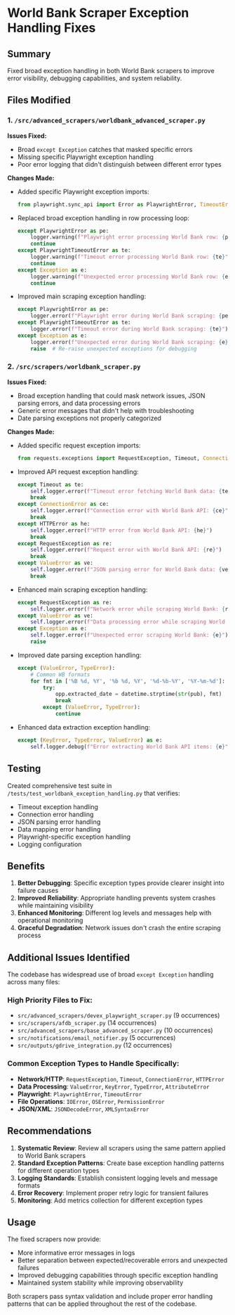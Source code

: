 # World Bank Scraper Exception Handling Fixes

## Summary

Fixed broad exception handling in both World Bank scrapers to improve error visibility, debugging capabilities, and system reliability.

## Files Modified

### 1. `/src/advanced_scrapers/worldbank_advanced_scraper.py`

**Issues Fixed:**
- Broad `except Exception` catches that masked specific errors
- Missing specific Playwright exception handling
- Poor error logging that didn't distinguish between different error types

**Changes Made:**
- Added specific Playwright exception imports:
  ```python
  from playwright.sync_api import Error as PlaywrightError, TimeoutError as PlaywrightTimeoutError
  ```
- Replaced broad exception handling in row processing loop:
  ```python
  except PlaywrightError as pe:
      logger.warning(f"Playwright error processing World Bank row: {pe}")
      continue
  except PlaywrightTimeoutError as te:
      logger.warning(f"Timeout error processing World Bank row: {te}")
      continue
  except Exception as e:
      logger.warning(f"Unexpected error processing World Bank row: {e}")
      continue
  ```
- Improved main scraping exception handling:
  ```python
  except PlaywrightError as pe:
      logger.error(f"Playwright error during World Bank scraping: {pe}")
  except PlaywrightTimeoutError as te:
      logger.error(f"Timeout error during World Bank scraping: {te}")
  except Exception as e:
      logger.error(f"Unexpected error during World Bank scraping: {e}")
      raise  # Re-raise unexpected exceptions for debugging
  ```

### 2. `/src/scrapers/worldbank_scraper.py`

**Issues Fixed:**
- Broad exception handling that could mask network issues, JSON parsing errors, and data processing errors
- Generic error messages that didn't help with troubleshooting
- Date parsing exceptions not properly categorized

**Changes Made:**
- Added specific request exception imports:
  ```python
  from requests.exceptions import RequestException, Timeout, ConnectionError, HTTPError
  ```
- Improved API request exception handling:
  ```python
  except Timeout as te:
      self.logger.error(f"Timeout error fetching World Bank data: {te}")
      break
  except ConnectionError as ce:
      self.logger.error(f"Connection error with World Bank API: {ce}")
      break
  except HTTPError as he:
      self.logger.error(f"HTTP error from World Bank API: {he}")
      break
  except RequestException as re:
      self.logger.error(f"Request error with World Bank API: {re}")
      break
  except ValueError as ve:
      self.logger.error(f"JSON parsing error for World Bank data: {ve}")
      break
  ```
- Enhanced main scraping exception handling:
  ```python
  except RequestException as re:
      self.logger.error(f"Network error while scraping World Bank: {re}")
  except ValueError as ve:
      self.logger.error(f"Data processing error while scraping World Bank: {ve}")
  except Exception as e:
      self.logger.error(f"Unexpected error scraping World Bank: {e}")
      raise
  ```
- Improved date parsing exception handling:
  ```python
  except (ValueError, TypeError):
      # Common WB formats
      for fmt in ['%B %d, %Y', '%b %d, %Y', '%d-%b-%Y', '%Y-%m-%d']:
          try:
              opp.extracted_date = datetime.strptime(str(pub), fmt)
              break
          except (ValueError, TypeError):
              continue
  ```
- Enhanced data extraction exception handling:
  ```python
  except (KeyError, TypeError, ValueError) as e:
      self.logger.debug(f"Error extracting World Bank API items: {e}")
  ```

## Testing

Created comprehensive test suite in `/tests/test_worldbank_exception_handling.py` that verifies:
- Timeout exception handling
- Connection error handling  
- JSON parsing error handling
- Data mapping error handling
- Playwright-specific exception handling
- Logging configuration

## Benefits

1. **Better Debugging**: Specific exception types provide clearer insight into failure causes
2. **Improved Reliability**: Appropriate handling prevents system crashes while maintaining visibility
3. **Enhanced Monitoring**: Different log levels and messages help with operational monitoring
4. **Graceful Degradation**: Network issues don't crash the entire scraping process

## Additional Issues Identified

The codebase has widespread use of broad `except Exception` handling across many files:

### High Priority Files to Fix:
- `src/advanced_scrapers/devex_playwright_scraper.py` (9 occurrences)
- `src/scrapers/afdb_scraper.py` (14 occurrences)
- `src/advanced_scrapers/base_advanced_scraper.py` (10 occurrences)
- `src/notifications/email_notifier.py` (5 occurrences)
- `src/outputs/gdrive_integration.py` (12 occurrences)

### Common Exception Types to Handle Specifically:
- **Network/HTTP**: `RequestException`, `Timeout`, `ConnectionError`, `HTTPError`
- **Data Processing**: `ValueError`, `KeyError`, `TypeError`, `AttributeError`
- **Playwright**: `PlaywrightError`, `TimeoutError`
- **File Operations**: `IOError`, `OSError`, `PermissionError`
- **JSON/XML**: `JSONDecodeError`, `XMLSyntaxError`

## Recommendations

1. **Systematic Review**: Review all scrapers using the same pattern applied to World Bank scrapers
2. **Standard Exception Patterns**: Create base exception handling patterns for different operation types
3. **Logging Standards**: Establish consistent logging levels and message formats
4. **Error Recovery**: Implement proper retry logic for transient failures
5. **Monitoring**: Add metrics collection for different exception types

## Usage

The fixed scrapers now provide:
- More informative error messages in logs
- Better separation between expected/recoverable errors and unexpected failures
- Improved debugging capabilities through specific exception handling
- Maintained system stability while improving observability

Both scrapers pass syntax validation and include proper error handling patterns that can be applied throughout the rest of the codebase.
